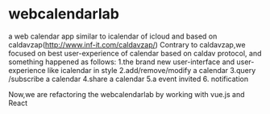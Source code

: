 # webcalendarlab
 a web calendar app similar to icalendar of icloud and based on caldavzap(http://www.inf-it.com/caldavzap/)
 Contrary to caldavzap,we focused on best user-experience of calendar based on caldav protocol, and  something happened as follows:
 1.the brand new user-interface and user-experience like icalendar in style
 2.add/remove/modify a calendar
 3.query /subscribe  a calendar
 4.share a calendar
 5.a event invited
 6. notification 
 
 Now,we are refactoring the webcalendarlab  by working with vue.js and React
 

